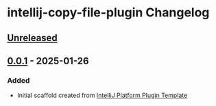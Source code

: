 <!-- Keep a Changelog guide -> https://keepachangelog.com -->

# intellij-copy-file-plugin Changelog

## [Unreleased]

## [0.0.1] - 2025-01-26

### Added

- Initial scaffold created from [IntelliJ Platform Plugin Template](https://github.com/JetBrains/intellij-platform-plugin-template)

[Unreleased]: https://github.com/hnaohiro/intellij-copy-file-plugin/compare/v0.0.1...HEAD
[0.0.1]: https://github.com/hnaohiro/intellij-copy-file-plugin/commits/v0.0.1
